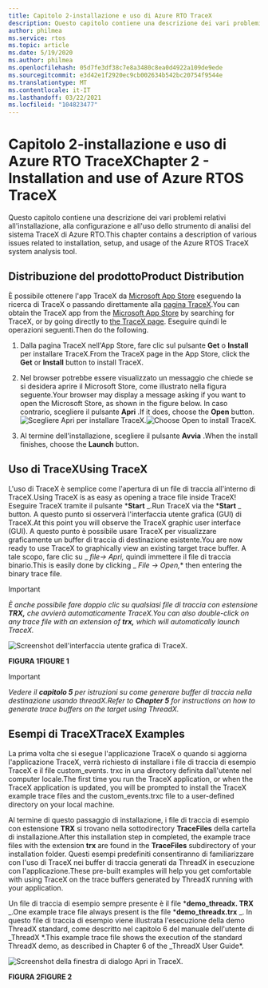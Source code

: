 ```yaml
---
title: Capitolo 2-installazione e uso di Azure RTO TraceX
description: Questo capitolo contiene una descrizione dei vari problemi relativi all'installazione, alla configurazione e all'uso dello strumento di analisi del sistema TraceX di Azure RTO.
author: philmea
ms.service: rtos
ms.topic: article
ms.date: 5/19/2020
ms.author: philmea
ms.openlocfilehash: 05d7fe3df38c7e8a3480c8ea0d4922a109de9ede
ms.sourcegitcommit: e3d42e1f2920ec9cb002634b542bc20754f9544e
ms.translationtype: MT
ms.contentlocale: it-IT
ms.lasthandoff: 03/22/2021
ms.locfileid: "104823477"
---
```

# <a name="chapter-2---installation-and-use-of-azure-rtos-tracex"></a><span data-ttu-id="45659-103">Capitolo 2-installazione e uso di Azure RTO TraceX</span><span class="sxs-lookup"><span data-stu-id="45659-103">Chapter 2 - Installation and use of Azure RTOS TraceX</span></span>

<span data-ttu-id="45659-104">Questo capitolo contiene una descrizione dei vari problemi relativi all'installazione, alla configurazione e all'uso dello strumento di analisi del sistema TraceX di Azure RTO.</span><span class="sxs-lookup"><span data-stu-id="45659-104">This chapter contains a description of various issues related to installation, setup, and usage of the Azure RTOS TraceX system analysis tool.</span></span> 

## <a name="product-distribution"></a><span data-ttu-id="45659-105">Distribuzione del prodotto</span><span class="sxs-lookup"><span data-stu-id="45659-105">Product Distribution</span></span>

<span data-ttu-id="45659-106">È possibile ottenere l'app TraceX da [Microsoft App Store](https://microsoft.com/store/apps) eseguendo la ricerca di TraceX o passando direttamente alla [pagina TraceX](https://www.microsoft.com/p/azure-rtos-tracex/9nf1lfd5xxg3?activetab=pivot:overviewtab).</span><span class="sxs-lookup"><span data-stu-id="45659-106">You can obtain the TraceX app from the [Microsoft App Store](https://microsoft.com/store/apps) by searching for TraceX, or by going directly to [the TraceX page](https://www.microsoft.com/p/azure-rtos-tracex/9nf1lfd5xxg3?activetab=pivot:overviewtab).</span></span> <span data-ttu-id="45659-107">Eseguire quindi le operazioni seguenti.</span><span class="sxs-lookup"><span data-stu-id="45659-107">Then do the following.</span></span>

1. <span data-ttu-id="45659-108">Dalla pagina TraceX nell'App Store, fare clic sul pulsante **Get** o **Install** per installare TraceX.</span><span class="sxs-lookup"><span data-stu-id="45659-108">From the TraceX page in the App Store, click the **Get** or **Install** button to install TraceX.</span></span>

1. <span data-ttu-id="45659-109">Nel browser potrebbe essere visualizzato un messaggio che chiede se si desidera aprire il Microsoft Store, come illustrato nella figura seguente.</span><span class="sxs-lookup"><span data-stu-id="45659-109">Your browser may display a message asking if you want to open the Microsoft Store, as shown in the figure below.</span></span> <span data-ttu-id="45659-110">In caso contrario, scegliere il pulsante **Apri** .</span><span class="sxs-lookup"><span data-stu-id="45659-110">If it does, choose the **Open** button.</span></span>
<span data-ttu-id="45659-111">![Scegliere Apri per installare TraceX.](../guix/media/guix-studio/open-ms-store.png)</span><span class="sxs-lookup"><span data-stu-id="45659-111">![Choose Open to install TraceX.](../guix/media/guix-studio/open-ms-store.png)</span></span>

1. <span data-ttu-id="45659-112">Al termine dell'installazione, scegliere il pulsante **Avvia** .</span><span class="sxs-lookup"><span data-stu-id="45659-112">When the install finishes, choose the **Launch** button.</span></span> 

## <a name="using-tracex"></a><span data-ttu-id="45659-113">Uso di TraceX</span><span class="sxs-lookup"><span data-stu-id="45659-113">Using TraceX</span></span>

<span data-ttu-id="45659-114">L'uso di TraceX è semplice come l'apertura di un file di traccia all'interno di TraceX.</span><span class="sxs-lookup"><span data-stu-id="45659-114">Using TraceX is as easy as opening a trace file inside TraceX!</span></span> <span data-ttu-id="45659-115">Eseguire TraceX tramite il pulsante \***Start** _.</span><span class="sxs-lookup"><span data-stu-id="45659-115">Run TraceX via the \***Start** _ button.</span></span> <span data-ttu-id="45659-116">A questo punto si osserverà l'interfaccia utente grafica (GUI) di TraceX.</span><span class="sxs-lookup"><span data-stu-id="45659-116">At this point you will observe the TraceX graphic user interface (GUI).</span></span> <span data-ttu-id="45659-117">A questo punto è possibile usare TraceX per visualizzare graficamente un buffer di traccia di destinazione esistente.</span><span class="sxs-lookup"><span data-stu-id="45659-117">You are now ready to use TraceX to graphically view an existing target trace buffer.</span></span> <span data-ttu-id="45659-118">A tale scopo, fare clic su _ *_file-> Apri,_* quindi immettere il file di traccia binario.</span><span class="sxs-lookup"><span data-stu-id="45659-118">This is easily done by clicking _ *_File -> Open,_*\* then entering the binary trace file.</span></span>

>[!IMPORTANT]
><span data-ttu-id="45659-119">*È anche possibile fare doppio clic su qualsiasi file di traccia con estensione **TRX,** che avvierà automaticamente TraceX.*</span><span class="sxs-lookup"><span data-stu-id="45659-119">*You can also double-click on any trace file with an extension of **trx,** which will automatically launch TraceX.*</span></span>

![Screenshot dell'interfaccia utente grafica di TraceX.](./media/user-guide/screen_shot_8.png)

<span data-ttu-id="45659-121">**FIGURA 1**</span><span class="sxs-lookup"><span data-stu-id="45659-121">**FIGURE 1**</span></span>

>[!IMPORTANT]
><span data-ttu-id="45659-122">*Vedere il **capitolo 5** per istruzioni su come generare buffer di traccia nella destinazione usando threadX.*</span><span class="sxs-lookup"><span data-stu-id="45659-122">*Refer to **Chapter 5** for instructions on how to generate trace buffers on the target using ThreadX.*</span></span>

## <a name="tracex-examples"></a><span data-ttu-id="45659-123">Esempi di TraceX</span><span class="sxs-lookup"><span data-stu-id="45659-123">TraceX Examples</span></span>

<span data-ttu-id="45659-124">La prima volta che si esegue l'applicazione TraceX o quando si aggiorna l'applicazione TraceX, verrà richiesto di installare i file di traccia di esempio TraceX e il file custom_events. trxc in una directory definita dall'utente nel computer locale.</span><span class="sxs-lookup"><span data-stu-id="45659-124">The first time you run the TraceX application, or when the TraceX application is updated, you will be prompted to install the TraceX example trace files and the custom_events.trxc file to a user-defined directory on your local machine.</span></span>

<span data-ttu-id="45659-125">Al termine di questo passaggio di installazione, i file di traccia di esempio con estensione **TRX** si trovano nella sottodirectory **TraceFiles** della cartella di installazione.</span><span class="sxs-lookup"><span data-stu-id="45659-125">After this installation step in completed, the example trace files with the extension **trx** are found in the **TraceFiles** subdirectory of your installation folder.</span></span> <span data-ttu-id="45659-126">Questi esempi predefiniti consentiranno di familiarizzare con l'uso di TraceX nei buffer di traccia generati da ThreadX in esecuzione con l'applicazione.</span><span class="sxs-lookup"><span data-stu-id="45659-126">These pre-built examples will help you get comfortable with using TraceX on the trace buffers generated by ThreadX running with your application.</span></span>

<span data-ttu-id="45659-127">Un file di traccia di esempio sempre presente è il file \***demo_threadx. TRX** _.</span><span class="sxs-lookup"><span data-stu-id="45659-127">One example trace file always present is the file \***demo_threadx.trx** _.</span></span> <span data-ttu-id="45659-128">In questo file di traccia di esempio viene illustrata l'esecuzione della demo ThreadX standard, come descritto nel capitolo 6 del manuale dell'utente di _ThreadX \*.</span><span class="sxs-lookup"><span data-stu-id="45659-128">This example trace file shows the execution of the standard ThreadX demo, as described in Chapter 6 of the _ThreadX User Guide\*.</span></span>

![Screenshot della finestra di dialogo Apri in TraceX.](./media/user-guide/screen_shot_9.png)

<span data-ttu-id="45659-130">**FIGURA 2**</span><span class="sxs-lookup"><span data-stu-id="45659-130">**FIGURE 2**</span></span>
